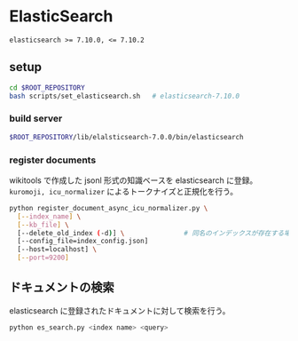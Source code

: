 # ElasticSearch

`elasticsearch >= 7.10.0, <= 7.10.2`

## setup

```bash
cd $ROOT_REPOSITORY
bash scripts/set_elasticsearch.sh   # elasticsearch-7.10.0
```

### build server

```bash
$ROOT_REPOSITORY/lib/elalsticsearch-7.0.0/bin/elasticsearch
```

### register documents
wikitools で作成した jsonl 形式の知識ベースを elasticsearch に登録。
`kuromoji, icu_normalizer` によるトークナイズと正規化を行う。

```bash
python register_document_async_icu_normalizer.py \
  [--index_name] \
  [--kb_file] \
  [--delete_old_index (-d)] \               # 同名のインデックスが存在する場合に削除するか
  [--config_file=index_config.json]
  [--host=localhost] \
  [--port=9200]
```

## ドキュメントの検索
elasticsearch に登録されたドキュメントに対して検索を行う。

```bash
python es_search.py <index name> <query>
```

